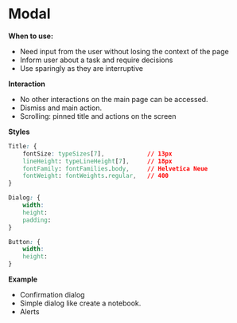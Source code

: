 # Modal

**When to use:**

* Need input from the user without losing the context of the page
* Inform user about a task and require decisions 
* Use sparingly as they are interruptive  

**Interaction**

* No other interactions on the main page can be accessed. 
* Dismiss and main action. 
* Scrolling: pinned title and actions on the screen

**Styles**

```css
Title: {
    fontSize: typeSizes[7],            // 13px
    lineHeight: typeLineHeight[7],     // 18px
    fontFamily: fontFamilies.body,     // Helvetica Neue
    fontWeight: fontWeights.regular,   // 400
}

Dialog: {
    width: 
    height:
    padding: 
}

Button: {
    width:
    height:
}
```

**Example**

* Confirmation dialog 
* Simple dialog like create a notebook. 
* Alerts



